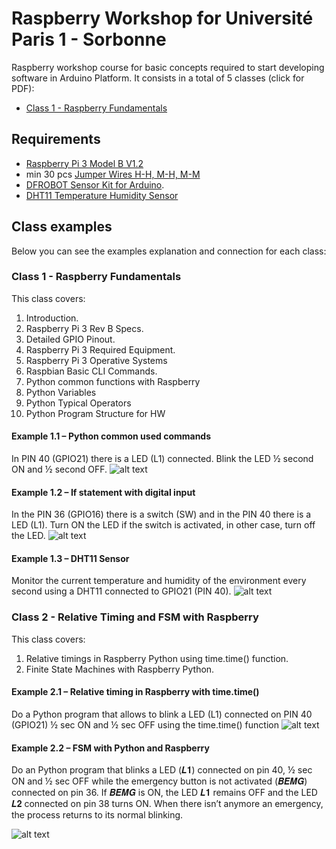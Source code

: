 # Raspberry Workshop for Université Paris 1 -  Sorbonne
Raspberry workshop course for basic concepts required to start developing software in Arduino Platform. It consists in a total of 5 classes (click for PDF):

* [Class 1 - Raspberry Fundamentals](https://raw.githubusercontent.com/tidusdavid/raspberry-workshop-paris/master/Slides/Class%201%20-%20Raspberry%20Fundamentals.pdf)

## Requirements
* [Raspberry Pi 3 Model B V1.2](https://www.raspberrypi.org/products/raspberry-pi-3-model-b/)
* min 30 pcs [Jumper Wires H-H, M-H, M-M](https://www.amazon.com/Elegoo-120pcs-Multicolored-Breadboard-arduino/dp/B01EV70C78/ref=pd_bxgy_147_img_3?_encoding=UTF8&pd_rd_i=B01EV70C78&pd_rd_r=8R86GV0FSJYYR6FNNXK2&pd_rd_w=nM5v2&pd_rd_wg=mHeIO&psc=1&refRID=8R86GV0FSJYYR6FNNXK2)
* [DFROBOT Sensor Kit for Arduino](https://www.dfrobot.com/product-725.html).
* [DHT11 Temperature Humidity Sensor](https://www.dfrobot.com/product-174.html)

## Class examples
Below you can see the examples explanation and connection for each class:

### Class 1 - Raspberry Fundamentals
This class covers:
1. Introduction.
2. Raspberry Pi 3 Rev B Specs.
3. Detailed GPIO Pinout.
4. Raspberry Pi 3 Required Equipment.
5. Raspberry Pi 3 Operative Systems
6. Raspbian Basic CLI Commands.
7. Python common functions with Raspberry
8. Python Variables
9. Python Typical Operators
10. Python Program Structure for HW

#### Example 1.1 – Python common used commands
In PIN 40 (GPIO21) there is a LED (L1) connected. Blink the LED ½ second ON and ½ second OFF.
![alt text](https://raw.githubusercontent.com/tidusdavid/raspberry-workshop-paris/master/Resources/E11_Blink.png)

#### Example 1.2 – If statement with digital input
In the PIN 36 (GPIO16) there is a switch (SW) and in the PIN 40 there is a LED (L1). Turn ON the LED if the switch is activated, in other case, turn off the LED.
![alt text](https://raw.githubusercontent.com/tidusdavid/raspberry-workshop-paris/master/Resources/E12_LEDSW.png)

#### Example 1.3 – DHT11 Sensor
Monitor the current temperature and humidity of the environment every second using a DHT11 connected to GPIO21 (PIN 40).
![alt text](https://raw.githubusercontent.com/tidusdavid/raspberry-workshop-paris/master/Resources/E13_DHT11.png)

### Class 2 - Relative Timing and FSM with Raspberry
This class covers:
1. Relative timings in Raspberry Python using time.time() function.
2. Finite State Machines with Raspberry Python.

#### Example 2.1 – Relative timing in Raspberry with time.time()
Do a Python program that allows to blink a LED (L1) connected on PIN 40 (GPIO21) ½ sec ON and ½ sec OFF using the time.time() function
![alt text](https://raw.githubusercontent.com/tidusdavid/raspberry-workshop-paris/master/Resources/E21_BLINKTIME.png)

#### Example 2.2 – FSM with Python and Raspberry
Do an Python program that blinks a LED (𝑳𝟏) connected on pin 40, ½ sec ON and ½ sec OFF while the emergency button is not activated (𝑩𝑬𝑴𝑮) connected on pin 36. If 𝑩𝑬𝑴𝑮 is ON, the LED 𝑳𝟏 remains OFF and the LED 𝑳𝟐 connected on pin 38 turns ON. When there isn’t anymore an emergency, the process returns to its normal blinking.

![alt text](https://raw.githubusercontent.com/tidusdavid/raspberry-workshop-paris/master/Resources/E22_BLINKFSM.png)
